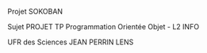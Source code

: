 Projet SOKOBAN

Sujet PROJET TP Programmation Orientée Objet - L2 INFO

UFR des Sciences JEAN PERRIN LENS
